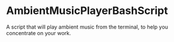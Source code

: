# AmbientMusicPlayerBashScript

A script that will play ambient music from the terminal, to help you concentrate on your work.
